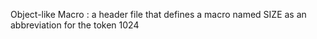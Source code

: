 Object-like Macro : a header file that defines a macro named SIZE as an abbreviation for the token 1024
